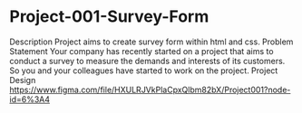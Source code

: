 # Project-001-Survey-Form
Description Project aims to create survey form within html and css.  Problem Statement Your company has recently started on a project that aims to conduct a survey to measure the demands and interests of its customers. So you and your colleagues have started to work on the project. Project Design https://www.figma.com/file/HXULRJVkPlaCpxQlbm82bX/Project001?node-id=6%3A4
